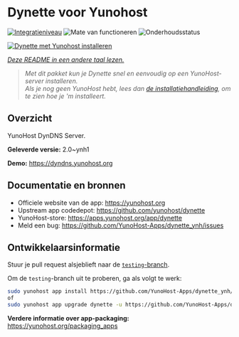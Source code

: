 <!--
NB: Deze README is automatisch gegenereerd door <https://github.com/YunoHost/apps/tree/master/tools/readme_generator>
Hij mag NIET handmatig aangepast worden.
-->

# Dynette voor Yunohost

[![Integratieniveau](https://dash.yunohost.org/integration/dynette.svg)](https://ci-apps.yunohost.org/ci/apps/dynette/) ![Mate van functioneren](https://ci-apps.yunohost.org/ci/badges/dynette.status.svg) ![Onderhoudsstatus](https://ci-apps.yunohost.org/ci/badges/dynette.maintain.svg)

[![Dynette met Yunohost installeren](https://install-app.yunohost.org/install-with-yunohost.svg)](https://install-app.yunohost.org/?app=dynette)

*[Deze README in een andere taal lezen.](./ALL_README.md)*

> *Met dit pakket kun je Dynette snel en eenvoudig op een YunoHost-server installeren.*  
> *Als je nog geen YunoHost hebt, lees dan [de installatiehandleiding](https://yunohost.org/install), om te zien hoe je 'm installeert.*

## Overzicht

YunoHost DynDNS Server.

**Geleverde versie:** 2.0~ynh1

**Demo:** <https://dyndns.yunohost.org>
## Documentatie en bronnen

- Officiele website van de app: <https://yunohost.org>
- Upstream app codedepot: <https://github.com/yunohost/dynette>
- YunoHost-store: <https://apps.yunohost.org/app/dynette>
- Meld een bug: <https://github.com/YunoHost-Apps/dynette_ynh/issues>

## Ontwikkelaarsinformatie

Stuur je pull request alsjeblieft naar de [`testing`-branch](https://github.com/YunoHost-Apps/dynette_ynh/tree/testing).

Om de `testing`-branch uit te proberen, ga als volgt te werk:

```bash
sudo yunohost app install https://github.com/YunoHost-Apps/dynette_ynh/tree/testing --debug
of
sudo yunohost app upgrade dynette -u https://github.com/YunoHost-Apps/dynette_ynh/tree/testing --debug
```

**Verdere informatie over app-packaging:** <https://yunohost.org/packaging_apps>
